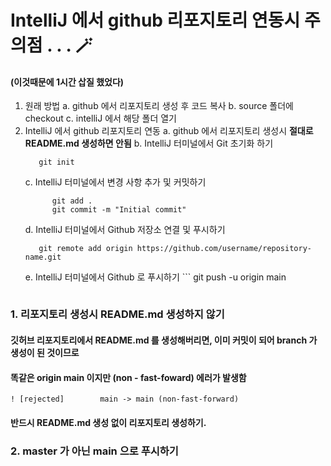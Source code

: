 # IntelliJ 에서 github 리포지토리 연동시 주의점 . . . 🪄
#### (이것때문에 1시간 삽질 했었다)

1. 원래 방법
    a. github 에서 리포지토리 생성 후 코드 복사
    b. source 폴더에 checkout
    c. intelliJ 에서 해당 폴더 열기
2. IntelliJ 에서 github 리포지토리 연동
    a. github 에서 리포지토리 생성시 **절대로 README.md 생성하면 안됨**
    b. IntelliJ 터미널에서 Git 초기화 하기
      ```
         git init
      ```
    c.  IntelliJ 터미널에서 변경 사항 추가 및 커밋하기
     ```
           git add .
           git commit -m "Initial commit"
     ```
     d. IntelliJ 터미널에서 Github 저장소 연결 및 푸시하기
      ```
         git remote add origin https://github.com/username/repository-name.git
      ```
      e. IntelliJ 터미널에서 Github 로 푸시하기
       ```
         git push -u origin main
      ```

### 1. 리포지토리 생성시 README.md 생성하지 않기
#### 깃허브 리포지토리에서 README.md 를 생성해버리면, 이미 커밋이 되어 branch 가 생성이 된 것이므로
#### 똑같은 origin main 이지만 (non - fast-foward) 에러가 발생함
``` ! [rejected]        main -> main (non-fast-forward) ```
#### 반드시 README.md 생성 없이 리포지토리 생성하기.

### 2. master 가 아닌 main 으로 푸시하기




